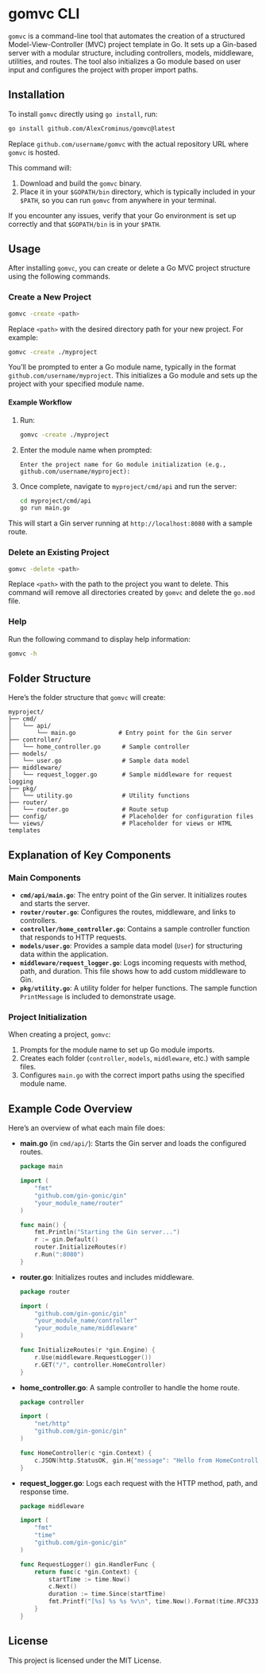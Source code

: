 # gomvc CLI

`gomvc` is a command-line tool that automates the creation of a structured Model-View-Controller (MVC) project template in Go. It sets up a Gin-based server with a modular structure, including controllers, models, middleware, utilities, and routes. The tool also initializes a Go module based on user input and configures the project with proper import paths.

## Installation

To install `gomvc` directly using `go install`, run:

```bash
go install github.com/AlexCrominus/gomvc@latest
```

Replace `github.com/username/gomvc` with the actual repository URL where `gomvc` is hosted.

This command will:
1. Download and build the `gomvc` binary.
2. Place it in your `$GOPATH/bin` directory, which is typically included in your `$PATH`, so you can run `gomvc` from anywhere in your terminal.

If you encounter any issues, verify that your Go environment is set up correctly and that `$GOPATH/bin` is in your `$PATH`.

## Usage

After installing `gomvc`, you can create or delete a Go MVC project structure using the following commands.

### Create a New Project

```bash
gomvc -create <path>
```

Replace `<path>` with the desired directory path for your new project. For example:

```bash
gomvc -create ./myproject
```

You’ll be prompted to enter a Go module name, typically in the format `github.com/username/myproject`. This initializes a Go module and sets up the project with your specified module name.

#### Example Workflow

1. Run:
   ```bash
   gomvc -create ./myproject
   ```

2. Enter the module name when prompted:
   ```
   Enter the project name for Go module initialization (e.g., github.com/username/myproject):
   ```

3. Once complete, navigate to `myproject/cmd/api` and run the server:
   ```bash
   cd myproject/cmd/api
   go run main.go
   ```

This will start a Gin server running at `http://localhost:8080` with a sample route.

### Delete an Existing Project

```bash
gomvc -delete <path>
```

Replace `<path>` with the path to the project you want to delete. This command will remove all directories created by `gomvc` and delete the `go.mod` file.

### Help

Run the following command to display help information:

```bash
gomvc -h
```

## Folder Structure

Here’s the folder structure that `gomvc` will create:

```
myproject/
├── cmd/
│   └── api/
│       └── main.go            # Entry point for the Gin server
├── controller/
│   └── home_controller.go      # Sample controller
├── models/
│   └── user.go                 # Sample data model
├── middleware/
│   └── request_logger.go       # Sample middleware for request logging
├── pkg/
│   └── utility.go              # Utility functions
├── router/
│   └── router.go               # Route setup
├── config/                     # Placeholder for configuration files
└── views/                      # Placeholder for views or HTML templates
```

## Explanation of Key Components

### Main Components

- **`cmd/api/main.go`**: The entry point of the Gin server. It initializes routes and starts the server.
- **`router/router.go`**: Configures the routes, middleware, and links to controllers.
- **`controller/home_controller.go`**: Contains a sample controller function that responds to HTTP requests.
- **`models/user.go`**: Provides a sample data model (`User`) for structuring data within the application.
- **`middleware/request_logger.go`**: Logs incoming requests with method, path, and duration. This file shows how to add custom middleware to Gin.
- **`pkg/utility.go`**: A utility folder for helper functions. The sample function `PrintMessage` is included to demonstrate usage.

### Project Initialization

When creating a project, `gomvc`:
1. Prompts for the module name to set up Go module imports.
2. Creates each folder (`controller`, `models`, `middleware`, etc.) with sample files.
3. Configures `main.go` with the correct import paths using the specified module name.

## Example Code Overview

Here’s an overview of what each main file does:

- **main.go** (in `cmd/api/`): Starts the Gin server and loads the configured routes.
    ```go
    package main

    import (
        "fmt"
        "github.com/gin-gonic/gin"
        "your_module_name/router"
    )

    func main() {
        fmt.Println("Starting the Gin server...")
        r := gin.Default()
        router.InitializeRoutes(r)
        r.Run(":8080")
    }
    ```

- **router.go**: Initializes routes and includes middleware.
    ```go
    package router

    import (
        "github.com/gin-gonic/gin"
        "your_module_name/controller"
        "your_module_name/middleware"
    )

    func InitializeRoutes(r *gin.Engine) {
        r.Use(middleware.RequestLogger())
        r.GET("/", controller.HomeController)
    }
    ```

- **home_controller.go**: A sample controller to handle the home route.
    ```go
    package controller

    import (
        "net/http"
        "github.com/gin-gonic/gin"
    )

    func HomeController(c *gin.Context) {
        c.JSON(http.StatusOK, gin.H{"message": "Hello from HomeController!"})
    }
    ```

- **request_logger.go**: Logs each request with the HTTP method, path, and response time.
    ```go
    package middleware

    import (
        "fmt"
        "time"
        "github.com/gin-gonic/gin"
    )

    func RequestLogger() gin.HandlerFunc {
        return func(c *gin.Context) {
            startTime := time.Now()
            c.Next()
            duration := time.Since(startTime)
            fmt.Printf("[%s] %s %s %v\n", time.Now().Format(time.RFC3339), c.Request.Method, c.Request.URL.Path, duration)
        }
    }
    ```

## License

This project is licensed under the MIT License.
